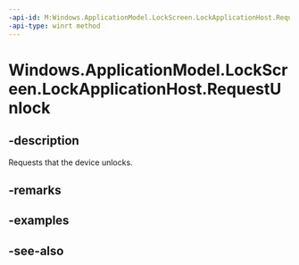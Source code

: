 ----api-id: M:Windows.ApplicationModel.LockScreen.LockApplicationHost.RequestUnlock
-api-type: winrt method
---<!-- Method syntaxpublic void RequestUnlock()--># Windows.ApplicationModel.LockScreen.LockApplicationHost.RequestUnlock## -descriptionRequests that the device unlocks.## -remarks## -examples## -see-also